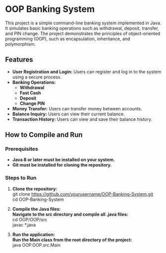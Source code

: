 # OOP Banking System

This project is a simple command-line banking system implemented in Java. It simulates basic banking operations such as withdrawal, deposit, transfer, and PIN change. The project demonstrates the principles of object-oriented programming (OOP), such as encapsulation, inheritance, and polymorphism.

## Features

- **User Registration and Login:** Users can register and log in to the system using a secure process.
- **Banking Operations:**
  - **Withdrawal**
  - **Fast Cash**
  - **Deposit**
  - **Change PIN**
- **Money Transfer:** Users can transfer money between accounts.
- **Balance Inquiry:** Users can view their current balance.
- **Transaction History:** Users can view and save their balance history.

## How to Compile and Run

### Prerequisites

- **Java 8 or later must be installed on your system.**
- **Git must be installed for cloning the repository.**

### Steps to Run

1. **Clone the repository:**</br>
   git clone https://github.com/yourusername/OOP-Banking-System.git</br>
   cd OOP-Banking-System</br>

2. **Compile the Java files:</br>
Navigate to the src directory and compile all .java files:**</br>
 cd OOP/OOP/src</br>
javac *.java</br>

3. **Run the application:</br>
Run the Main class from the root directory of the project:**</br>
  java OOP.OOP.src.Main
   
